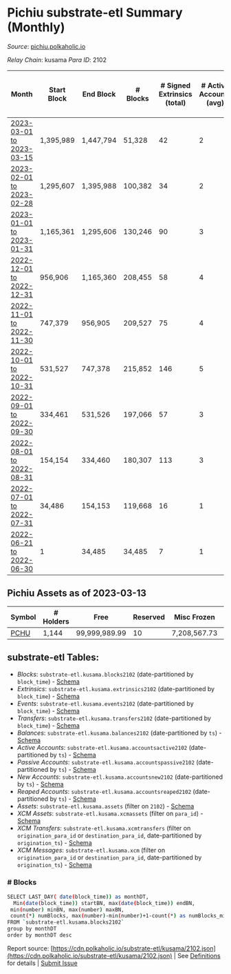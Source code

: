 # Pichiu substrate-etl Summary (Monthly)

_Source_: [pichiu.polkaholic.io](https://pichiu.polkaholic.io)

*Relay Chain*: kusama
*Para ID*: 2102



| Month | Start Block | End Block | # Blocks | # Signed Extrinsics (total) | # Active Accounts (avg) | # Addresses with Balances (max) | Issues |
| ----- | ----------- | --------- | -------- | --------------------------- | ----------------------- | ------------------------------- | ------ |
| [2023-03-01 to 2023-03-15](/kusama/2102-pichiu/2023-03-31.md) | 1,395,989 | 1,447,794 | 51,328 | 42 | 2 | 1,144 | - 478 (0.92%) |   
| [2023-02-01 to 2023-02-28](/kusama/2102-pichiu/2023-02-28.md) | 1,295,607 | 1,395,988 | 100,382 | 34 | 2 | 1,145 | -   |   
| [2023-01-01 to 2023-01-31](/kusama/2102-pichiu/2023-01-31.md) | 1,165,361 | 1,295,606 | 130,246 | 90 | 3 | 1,143 | -   |   
| [2022-12-01 to 2022-12-31](/kusama/2102-pichiu/2022-12-31.md) | 956,906 | 1,165,360 | 208,455 | 58 | 4 | 1,119 | -   |   
| [2022-11-01 to 2022-11-30](/kusama/2102-pichiu/2022-11-30.md) | 747,379 | 956,905 | 209,527 | 75 | 4 | 1,118 | -   |   
| [2022-10-01 to 2022-10-31](/kusama/2102-pichiu/2022-10-31.md) | 531,527 | 747,378 | 215,852 | 146 | 5 | 1,104 | -   |   
| [2022-09-01 to 2022-09-30](/kusama/2102-pichiu/2022-09-30.md) | 334,461 | 531,526 | 197,066 | 57 | 3 | 655 | -   |   
| [2022-08-01 to 2022-08-31](/kusama/2102-pichiu/2022-08-31.md) | 154,154 | 334,460 | 180,307 | 113 | 3 | 651 | -   |   
| [2022-07-01 to 2022-07-31](/kusama/2102-pichiu/2022-07-31.md) | 34,486 | 154,153 | 119,668 | 16 | 1 | 5 | -   |   
| [2022-06-21 to 2022-06-30](/kusama/2102-pichiu/2022-06-30.md) | 1 | 34,485 | 34,485 | 7 | 1 | 3 | -   |   

## Pichiu Assets as of 2023-03-13



| Symbol | # Holders | Free | Reserved | Misc Frozen | Frozen | Price | AssetID | 
| ----- | --------- | ---- | -------- | ----------- | ------ | ----- | --- |
| [PCHU](/kusama/assets/PCHU) | 1,144 | 99,999,989.99  | 10  | 7,208,567.73   |   |  |   `{"Token":"PCHU"}` | 

## substrate-etl Tables:

* _Blocks_: `substrate-etl.kusama.blocks2102` (date-partitioned by `block_time`) - [Schema](/schema/balances.json)
* _Extrinsics_: `substrate-etl.kusama.extrinsics2102` (date-partitioned by `block_time`) - [Schema](/schema/extrinsics.json)
* _Events_: `substrate-etl.kusama.events2102` (date-partitioned by `block_time`) - [Schema](/schema/events.json)
* _Transfers_: `substrate-etl.kusama.transfers2102` (date-partitioned by `block_time`) - [Schema](/schema/transfers.json)
* _Balances_: `substrate-etl.kusama.balances2102` (date-partitioned by `ts`) - [Schema](/schema/balances.json)
* _Active Accounts_: `substrate-etl.kusama.accountsactive2102` (date-partitioned by `ts`) - [Schema](/schema/accountsactive.json)
* _Passive Accounts_: `substrate-etl.kusama.accountspassive2102` (date-partitioned by `ts`) - [Schema](/schema/accountspassive.json)
* _New Accounts_: `substrate-etl.kusama.accountsnew2102` (date-partitioned by `ts`) - [Schema](/schema/accountsnew.json)
* _Reaped Accounts_: `substrate-etl.kusama.accountsreaped2102` (date-partitioned by `ts`) - [Schema](/schema/accountsreaped.json)
* _Assets_: `substrate-etl.kusama.assets` (filter on `2102`) - [Schema](/schema/assets.json)
* _XCM Assets_: `substrate-etl.kusama.xcmassets` (filter on `para_id`) - [Schema](/schema/xcmassets.json)
* _XCM Transfers_: `substrate-etl.kusama.xcmtransfers` (filter on `origination_para_id` or `destination_para_id`, date-partitioned by `origination_ts`) - [Schema](/schema/xcmtransfers.json)
* _XCM Messages_: `substrate-etl.kusama.xcm` (filter on `origination_para_id` or `destination_para_id`, date-partitioned by `origination_ts`) - [Schema](/schema/xcm.json)

### # Blocks
```bash
SELECT LAST_DAY( date(block_time)) as monthDT,
  Min(date(block_time)) startBN, max(date(block_time)) endBN, 
 min(number) minBN, max(number) maxBN, 
 count(*) numBlocks, max(number)-min(number)+1-count(*) as numBlocks_missing 
FROM `substrate-etl.kusama.blocks2102` 
group by monthDT 
order by monthDT desc
```


Report source: [https://cdn.polkaholic.io/substrate-etl/kusama/2102.json](https://cdn.polkaholic.io/substrate-etl/kusama/2102.json) | See [Definitions](/DEFINITIONS.md) for details | [Submit Issue](https://github.com/colorfulnotion/substrate-etl/issues)
